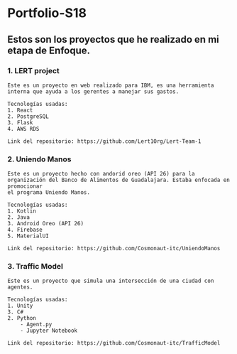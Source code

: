 # Portfolio-S18
## Estos son los proyectos que he realizado en mi etapa de Enfoque.

### 1. LERT project
    Este es un proyecto en web realizado para IBM, es una herramienta interna que ayuda a los gerentes a manejar sus gastos.
    
    Tecnologías usadas:
    1. React
    2. PostgreSQL
    3. Flask
    4. AWS RDS
    
    Link del repositorio: https://github.com/Lert1Org/Lert-Team-1
    
### 2. Uniendo Manos 
    Este es un proyecto hecho con andorid oreo (API 26) para la organización del Banco de Alimentos de Guadalajara. Estaba enfocada en promocionar
    el programa Uniendo Manos.
    
    Tecnologías usadas:
    1. Kotlin
    2. Java
    3. Android Oreo (API 26)
    4. Firebase
    5. MaterialUI
    
    Link del repositorio: https://github.com/Cosmonaut-itc/UniendoManos

### 3. Traffic Model
    Este es un proyecto que simula una intersección de una ciudad con agentes.
    
    Tecnologías usadas:
    1. Unity
    3. C#
    2. Python
        - Agent.py
        - Jupyter Notebook
    
    Link del repositorio: https://github.com/Cosmonaut-itc/TrafficModel
